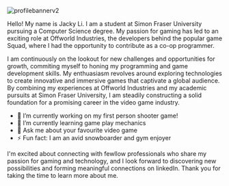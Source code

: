 ![profilebannerv2](https://github.com/JwL-01/JwL-01/assets/38309953/e09c10d3-2fce-4538-890d-fc7fc04edde9)

Hello! My name is Jacky Li. I am a student at Simon Fraser University pursuing a Computer Science degree. My passion for gaming has led to an exciting role at Offworld Industries, the developers behind the popular game Squad, where I had the opportunity to contribute as a co-op programmer. 

I am continuously on the lookout for new challenges and opportunities for growth, commiting myself to honing my programming and game development skills. My enthuasiasm revolves around exploring technologies to create innovative and immersive games that captivate a global audience. By combining my experiences at Offworld Industries and my academic pursuits at Simon Fraser University, I am steadily constructing a solid foundation for a promising career in the video game industry.

- 🔭 I’m currently working on my first person shooter game!
- 🌱 I’m currently learning game play mechanics
- 💬 Ask me about your favourite video game
- ⚡ Fun fact: I am an avid snowboarder and gym enjoyer

I'm excited about connecting with fewllow professionals who share my passion for gaming and technology, and I look forward to discovering new possibilities and forming meaningful connections on linkedIn. Thank you for taking the time to learn more about me.

<!--
**JwL-01/JwL-01** is a ✨ _special_ ✨ repository because its `README.md` (this file) appears on your GitHub profile.

Here are some ideas to get you started:

- 🔭 I’m currently working on ...
- 🌱 I’m currently learning ...
- 👯 I’m looking to collaborate on ...
- 🤔 I’m looking for help with ...
- 💬 Ask me about ...
- 📫 How to reach me: ...
- 😄 Pronouns: ...
- ⚡ Fun fact: ...
-->
